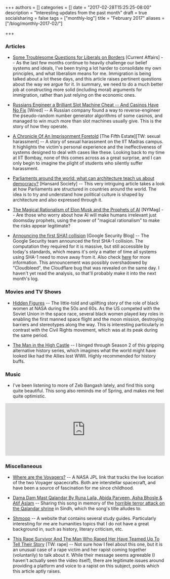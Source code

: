 +++
authors = []
categories = []
date = "2017-02-28T15:25:25-08:00"
description = "Interesting updates from the past month"
draft = true
socialsharing = false
tags = ["monthly-log"]
title = "February 2017"
aliases = ["/blog/monthly-2017-02/"]

+++

### Articles

- [Some Troublesome Questions for Liberals on Borders](https://www.currentaffairs.org/2016/10/some-troublesome-questions-for-liberals-on-borders) [Current Affairs] -- As the last few months continue to heavily challenge our belief systems and ideals, I've been trying a lot harder to consolidate my own principles, and what liberalism means for me. Immigration is being talked about a lot these days, and this article raises pertinent questions about the way we argue for it. In summary, we need to do a much better job at constructing more solid (including moral) arguments for immigration, rather than just relying on the economic ones.

- [Russians Engineer a Brilliant Slot Machine Cheat -- And Casinos Have No Fix](https://www.wired.com/2017/02/russians-engineer-brilliant-slot-machine-cheat-casinos-no-fix/) [Wired] -- A Russian company found a way to reverse-engineer the pseudo-random number generator algorithms of some casinos, and managed to win much more than slot machines usually give. This is the story of how they operate.

- [A Chronicle Of An Imprisonment Foretold](http://www.t5eiitm.org/2017/02/chronicle-imprisonment-foretold/) [The Fifth Estate][TW: sexual harassment] -- A story of sexual harassment on the IIT Madras campus. It highlights the victim's personal experience and the ineffectiveness of systems designed to deal with cases like these. Looking back to my time at IIT Bombay, none of this comes across as a great surprise, and I can only begin to imagine the plight of students who silently suffer harassment.

- [Parliaments around the world: what can architecture teach us about democracy?](http://blog.hansardsociety.org.uk/parliaments-around-the-world-what-can-architecture-can-teach-us-about-democracy/) [Hansard Society] -- This very intriguing article takes a look at how Parliaments are structured in countries around the world. The idea is to try and understand how political culture is shaped by architecture and also expressed through it.

- [The Magical Rationalism of Elon Musk and the Prophets of AI](http://nymag.com/selectall/2017/02/the-magical-rationalism-of-elon-musk-and-the-prophets-of-ai.html) [NYMag] -- Are those who worry about how AI will make humans irrelevant just doomsday prophets, using the power of "magical rationalism" to make the risks appear legitimate?

- [Announcing the first SHA1 collision](https://security.googleblog.com/2017/02/announcing-first-sha1-collision.html) [Google Security Blog] -- The Google Security team announced the first SHA-1 collision. The computation they required for it is massive, but still accessible by today's standards, which means it's only a matter of time all systems using SHA-1 need to move away from it. Also check [here](http://shattered.io/) for more information. This announcement was possibly overshadowed by "Cloudbleed", the Cloudflare bug that was revealed on the same day. I haven't yet read the analysis, so that'll probably make it into the next month's log.

### Movies and TV Shows

- [Hidden Figures](http://www.imdb.com/title/tt4846340/) -- The little-told and uplifting story of the role of black women at NASA during the 50s and 60s. As the US competed with the Soviet Union in the space race, several black women played key roles in enabling the first manned space flight and the moon mission, destroying barriers and stereotypes along the way. This is interesting particularly in contrast with the Civil Rights movement, which was at its peak during the same period.

- [The Man in the High Castle](http://www.imdb.com/title/tt1740299/) -- I binged through Season 2 of this gripping alternative history series, which imagines what the world might have looked like had the Allies lost WWII. Highly recommended for history buffs.

### Music
- I've been listening to more of Zeb Bangash lately, and find this song quite beautiful. This song also reminds me of Spring, and makes me feel quite optimistic.

<iframe width="100%" height="166" scrolling="no" frameborder="no" src="https://w.soundcloud.com/player/?url=https%3A//api.soundcloud.com/tracks/277961505&amp;color=ff5500&amp;auto_play=false&amp;hide_related=false&amp;show_comments=true&amp;show_user=true&amp;show_reposts=false"></iframe>


### Miscellaneous

- [Where are the Voyagers?](http://voyager.jpl.nasa.gov/where/) -- A NASA JPL link that tracks the live location of the two Voyager spacecrafts. Both are interstellar spacecraft, and have been a source of fascination for me since childhood.

- [Dama Dam Mast Qalandar By Runa Laila, Abida Parveen, Asha Bhosle & Atif Aslam](https://www.youtube.com/watch?v=E41rudbp-n0) -- Sharing this song in memory of the [horrible terror attack on the Qalandar shrine](https://scroll.in/article/829667/pakistan-suicide-bombing-why-isis-feels-so-threatened-by-sindhs-lal-shahbaz-qalandar-shrine) in Sindh, which the song's title alludes to.

- [Shmoop](http://www.shmoop.com) -- A website that contains several study guides. Particularly interesting for me are humanities topics that I do not have a great background in, such as history, literary criticism, etc.

- [This Rape Survivor And The Man Who Raped Her Have Teamed Up To Tell Their Story](http://www.elleuk.com/life-and-culture/culture/articles/a33897/rape-sexual-assault-survivor-perpetrator-ted-talk/) [TW: rape] -- Not sure how I feel about this one, but it is an unusual case of a rape victim and her rapist coming together (voluntarily) to talk about it. While their message seems agreeable (I haven't actually seen the video itself), there are legitimate issues around providing a platform and voice to a rapist on this subject, points which this article aptly raises.